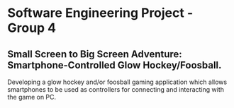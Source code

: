 # Software Engineering Project - Group 4

## Small Screen to Big Screen Adventure: Smartphone-Controlled Glow Hockey/Foosball.

Developing a glow hockey and/or foosball gaming application which allows smartphones to be used as controllers for connecting and interacting with the game on PC.